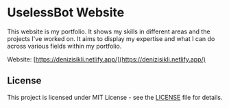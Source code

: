 # UselessBot Website

This website is my portfolio. It shows my skills in different areas and the projects I've worked on. It aims to display my expertise and what I can do across various fields within my portfolio.

Website: [https://denizisikli.netlify.app/](https://denizisikli.netlify.app/)

## License

This project is licensed under MIT License - see the [LICENSE](LICENSE) file for details.
